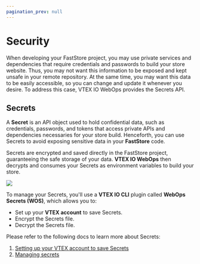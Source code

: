 ```yaml
---
pagination_prev: null
---
```


# Security 

When developing your FastStore project, you may use private services and dependencies that require credentials and passwords to build your store website. Thus, you may not want this information to be exposed and kept unsafe in your remote repository. At the same time, you may want this data to be easily accessible, so you can change and update it whenever you desire. To address this case, VTEX IO WebOps provides the Secrets API.

## Secrets

A **Secret** is an API object used to hold confidential data, such as credentials, passwords, and tokens that access private APIs and dependencies necessaries for your store build. Henceforth, you can use Secrets to avoid exposing sensitive data in your **FastStore** code. 

Secrets are encrypted and saved directly in the FastStore project, guaranteeing the safe storage of your data. **VTEX IO WebOps** then decrypts and consumes your Secrets as environment variables to build your store.

![](https://vtexhelp.vtexassets.com/assets/docs/src/secrets-diagram___6a3b06208dca94abec86dd5b5d88aa01.png)

To manage your Secrets, you'll use a **VTEX IO CLI** plugin called **WebOps Secrets (WOS)**, which allows you to:
- Set up your **VTEX account** to save Secrets.
- Encrypt the Secrets file.
- Decrypt the Secrets file.

Please refer to the following docs to learn more about Secrets:

1. [Setting up your VTEX account to save Secrets](/how-to-guides/webops/security/setting-up-secrets)
2. [Managing secrets](/how-to-guides/webops/security/managing-secrets)